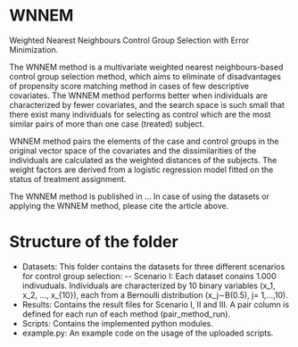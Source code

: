 # WNNEM
Weighted Nearest Neighbours Control Group Selection with Error Minimization.

The WNNEM method is a multivariate weighted nearest neighbours-based control group selection method, which aims to eliminate of disadvantages of propensity score matching method in cases of few descriptive covariates. The WNNEM method performs better when individuals are characterized by fewer covariates, and the search space is such small that there exist many individuals for selecting as control which are the most similar pairs of more than one case (treated) subject.

WNNEM method pairs the elements of the case and control groups in the original vector space of the covariates and the dissimilarities of the individuals are calculated as the weighted distances of the subjects. The weight factors are derived from a logistic regression model fitted on the status of treatment assignment.

The WNNEM method is published in ...
In case of using the datasets or applying the WNNEM method, please cite the article above.


# Structure of the folder
- Datasets: 
  This folder contains the datasets for three different scenarios for control group selection:
  -- Scenario I: Each dataset conains 1.000 indivuduals. Individuals are characterized by 10 binary variables (x_1, x_2, ..., x_{10}), each from a Bernoulli distribution (x_j∼B(0.5),  j= 1,...,10).
- Results: 
  Contains the result files for Scenario I, II and III.
  A pair column is defined for each run of each method (pair_method_run).
- Scripts: 
  Contains the implemented python modules.
- example.py: 
  An example code on the usage of the uploaded scripts.
